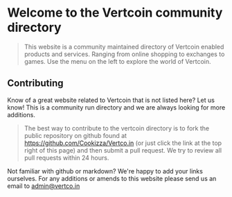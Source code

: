 # Welcome to the Vertcoin community directory

> This website is a community maintained directory of Vertcoin enabled products and services.
> Ranging from online shopping to exchanges to games. Use the menu on the left to explore the world of Vertcoin.

## Contributing

Know of a great website related to Vertcoin that is not listed here? Let us know! This is a community run directory and we are always looking for more additions.

> The best way to contribute to the vertcoin directory is to fork the public repository on github found at https://github.com/Cookizza/Vertco.in (or just click the link at the top right of this page) and then submit a pull request.
We try to review all pull requests within 24 hours.

Not familiar with github or markdown? We're happy to add your links ourselves. For any additions or amends to this website please send us an email to [admin@vertco.in](mailto:admin@vertco.in?subject=directory%20submission)
